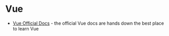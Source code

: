 # Vue

- [Vue Official Docs](https://vuejs.org/v2/guide/) - the official Vue docs are hands down the best place to learn Vue
